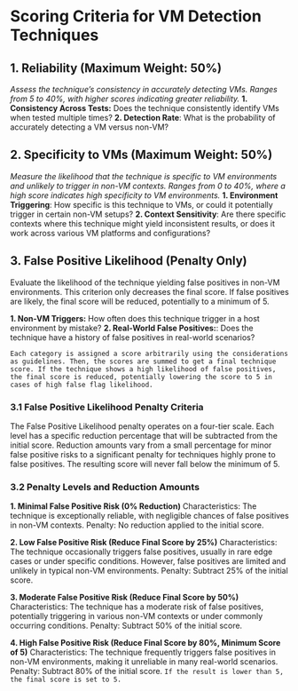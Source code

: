 # Scoring Criteria for VM Detection Techniques

## 1. Reliability (Maximum Weight: 50%) 
*Assess the technique’s consistency in accurately detecting VMs.*
*Ranges from 5 to 40%, with higher scores indicating greater reliability.*
**__1.__ Consistency Across Tests:** Does the technique consistently identify VMs when tested multiple times?
**__2.__ Detection Rate**: What is the probability of accurately detecting a VM versus non-VM?

## 2. Specificity to VMs (Maximum Weight: 50%)
*Measure the likelihood that the technique is specific to VM environments and unlikely to trigger in non-VM contexts.*
*Ranges from 0 to 40%, where a high score indicates high specificity to VM environments.*
**__1.__ Environment Triggering**: How specific is this technique to VMs, or could it potentially trigger in certain non-VM setups?
**__2.__ Context Sensitivity**: Are there specific contexts where this technique might yield inconsistent results, or does it work across various VM platforms and configurations?

## 3. False Positive Likelihood (Penalty Only)
Evaluate the likelihood of the technique yielding false positives in non-VM environments.
This criterion only decreases the final score. If false positives are likely, the final score will be reduced, potentially to a minimum of 5.

**__1.__ Non-VM Triggers:** How often does this technique trigger in a host environment by mistake?
**__2.__ Real-World False Positives:**: Does the technique have a history of false positives in real-world scenarios?

```Each category is assigned a score arbitrarily using the considerations as guidelines. Then, the scores are summed to get a final technique score. If the technique shows a high likelihood of false positives, the final score is reduced, potentially lowering the score to 5 in cases of high false flag likelihood.```


### 3.1 False Positive Likelihood Penalty Criteria
The False Positive Likelihood penalty operates on a four-tier scale. Each level has a specific reduction percentage that will be subtracted from the initial score.
Reduction amounts vary from a small percentage for minor false positive risks to a significant penalty for techniques highly prone to false positives.
The resulting score will never fall below the minimum of 5.

### 3.2 Penalty Levels and Reduction Amounts
**1. Minimal False Positive Risk (0% Reduction)**
Characteristics: The technique is exceptionally reliable, with negligible chances of false positives in non-VM contexts.
Penalty: No reduction applied to the initial score.

**2. Low False Positive Risk (Reduce Final Score by 25%)**
Characteristics: The technique occasionally triggers false positives, usually in rare edge cases or under specific conditions. However, false positives are limited and unlikely in typical non-VM environments.
Penalty: Subtract 25% of the initial score.

**3. Moderate False Positive Risk (Reduce Final Score by 50%)**
Characteristics: The technique has a moderate risk of false positives, potentially triggering in various non-VM contexts or under commonly occurring conditions.
Penalty: Subtract 50% of the initial score.

**4. High False Positive Risk (Reduce Final Score by 80%, Minimum Score of 5)**
Characteristics: The technique frequently triggers false positives in non-VM environments, making it unreliable in many real-world scenarios.
Penalty: Subtract 80% of the initial score. `If the result is lower than 5, the final score is set to 5.`